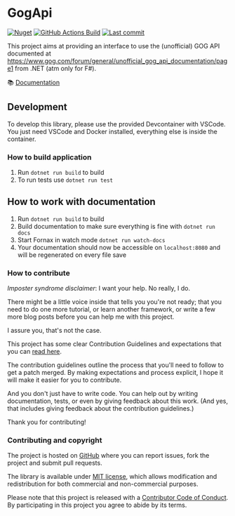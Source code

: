 # GogApi

[![Nuget](https://img.shields.io/nuget/v/NicoVIII.GogApi?style=flat-square&logo=nuget)](https://www.nuget.org/packages/NicoVIII.GogApi/)
[![GitHub Actions Build](https://img.shields.io/github/actions/workflow/status/NicoVIII/GogApi/build.yml?branch=main&style=flat-square)](https://github.com/NicoVIII/GogApi/actions/workflows/build.yml)
[![Last commit](https://img.shields.io/github/last-commit/NicoVIII/GogApi?style=flat-square)](https://github.com/NicoVIII/GogApi/commits/)

This project aims at providing an interface to use the (unofficial) GOG API documented at <https://www.gog.com/forum/general/unofficial_gog_api_documentation/page1> from .NET (atm only for F#).

📚 [Documentation](https://nicoviii.github.io/GogApi)

## Development

To develop this library, please use the provided Devcontainer with VSCode. You just need VSCode and
Docker installed, everything else is inside the container.

### How to build application

1. Run `dotnet run build` to build
2. To run tests use `dotnet run test`

## How to work with documentation

1. Run `dotnet run build` to build
2. Build documentation to make sure everything is fine with `dotnet run docs`
3. Start Fornax in watch mode `dotnet run watch-docs`
4. Your documentation should now be accessible on `localhost:8080` and will be regenerated on every file save

### How to contribute

_Imposter syndrome disclaimer_: I want your help. No really, I do.

There might be a little voice inside that tells you you're not ready; that you need to do one more tutorial, or learn another framework, or write a few more blog posts before you can help me with this project.

I assure you, that's not the case.

This project has some clear Contribution Guidelines and expectations that you can [read here](CONTRIBUTING.md).

The contribution guidelines outline the process that you'll need to follow to get a patch merged. By making expectations and process explicit, I hope it will make it easier for you to contribute.

And you don't just have to write code. You can help out by writing documentation, tests, or even by giving feedback about this work. (And yes, that includes giving feedback about the contribution guidelines.)

Thank you for contributing!

### Contributing and copyright

The project is hosted on [GitHub](https://github.com/NicoVIII/GogApi) where you can report issues, fork
the project and submit pull requests.

The library is available under [MIT license](LICENSE.md), which allows modification and redistribution for both commercial and non-commercial purposes.

Please note that this project is released with a [Contributor Code of Conduct](CODE_OF_CONDUCT.md). By participating in this project you agree to abide by its terms.
